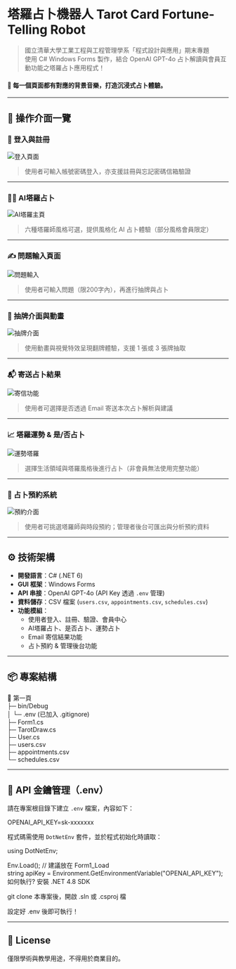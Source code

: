 #  塔羅占卜機器人 Tarot Card Fortune-Telling Robot

> 國立清華大學工業工程與工程管理學系「程式設計與應用」期末專題  
> 使用 C# Windows Forms 製作，結合 OpenAI GPT-4o 占卜解讀與會員互動功能之塔羅占卜應用程式！  
#### 🎵 每一個頁面都有對應的背景音樂，打造沉浸式占卜體驗。
---

## 📸 操作介面一覽

### 🔐 登入與註冊

![登入頁面](./screenshots/login.png)  
> 使用者可輸入帳號密碼登入，亦支援註冊與忘記密碼信箱驗證

---

### 🧙‍♀️ AI塔羅占卜

![AI塔羅主頁](./screenshots/ai_main.png)  
> 六種塔羅師風格可選，提供風格化 AI 占卜體驗（部分風格會員限定）

---

### ✍️ 問題輸入頁面

![問題輸入](./screenshots/question_input.png)  
> 使用者可輸入問題（限200字內），再進行抽牌與占卜

---

### 🎴 抽牌介面與動畫

![抽牌介面](./screenshots/card_draw.png)  
> 使用動畫與視覺特效呈現翻牌體驗，支援 1 張或 3 張牌抽取

---

### 📬 寄送占卜結果

![寄信功能](./screenshots/send_email.png)  
> 使用者可選擇是否透過 Email 寄送本次占卜解析與建議

---

### 📈 塔羅運勢 & 是/否占卜

![運勢塔羅](./screenshots/luck.png)  
> 選擇生活領域與塔羅風格後進行占卜（非會員無法使用完整功能）

---

### 📅 占卜預約系統

![預約介面](./screenshots/booking.png)  
> 使用者可挑選塔羅師與時段預約；管理者後台可匯出與分析預約資料

---

## ⚙️ 技術架構

- **開發語言**：C# (.NET 6)
- **GUI 框架**：Windows Forms
- **API 串接**：OpenAI GPT-4o (API Key 透過 `.env` 管理)
- **資料儲存**：CSV 檔案 (`users.csv`, `appointments.csv`, `schedules.csv`)
- **功能模組**：
  - 使用者登入、註冊、驗證、會員中心
  - AI塔羅占卜、是否占卜、運勢占卜
  - Email 寄信結果功能
  - 占卜預約 & 管理後台功能

---

## 📦 專案結構

📁 第一頁  
├─ bin/Debug  
│ └─ .env (已加入 .gitignore)  
├─ Form1.cs  
├─ TarotDraw.cs  
├─ User.cs  
├─ users.csv  
├─ appointments.csv  
└─ schedules.csv  

---

## 🔐 API 金鑰管理（.env）

請在專案根目錄下建立 `.env` 檔案，內容如下：

OPENAI_API_KEY=sk-xxxxxxx


程式碼需使用 `DotNetEnv` 套件，並於程式初始化時讀取：


using DotNetEnv;

Env.Load(); // 建議放在 Form1_Load  
string apiKey = Environment.GetEnvironmentVariable("OPENAI_API_KEY");  
如何執行?
安裝 .NET 4.8 SDK

git clone 本專案後，開啟 .sln 或 .csproj 檔

設定好 .env 後即可執行！

---

## 📝 License
僅限學術與教學用途，不得用於商業目的。
